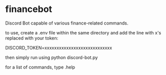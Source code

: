 # financebot
Discord Bot capable of various finance-related commands.

to use, create a .env file within the same directory
and add the line with x's replaced with your token:

DISCORD_TOKEN=xxxxxxxxxxxxxxxxxxxxxxxxxxxx

then simply run using python discord-bot.py

for a list of commands, type .help
